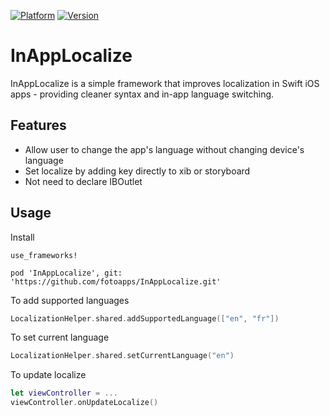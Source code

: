 [![Platform](https://img.shields.io/cocoapods/p/InAppLocalize.svg?maxAge=2592000)](http://cocoapods.org/?q=InAppLocalize)
[![Version](http://img.shields.io/cocoapods/v/InAppLocalize.svg)](http://cocoapods.org/?q=InAppLocalize)

# InAppLocalize
InAppLocalize is a simple framework that improves localization in Swift iOS apps - providing cleaner syntax and in-app language switching.

## Features

- Allow user to change the app's language without changing device's language
- Set localize by adding key directly to xib or storyboard
- Not need to declare IBOutlet

## Usage

Install
```
use_frameworks!

pod 'InAppLocalize', git: 'https://github.com/fotoapps/InAppLocalize.git'
```

To add supported languages
```swift
LocalizationHelper.shared.addSupportedLanguage(["en", "fr"])
```

To set current language
```swift
LocalizationHelper.shared.setCurrentLanguage("en")
```

To update localize
```swift
let viewController = ...
viewController.onUpdateLocalize()
```
